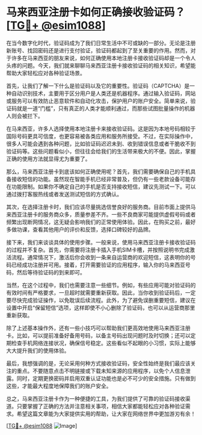 # 马来西亚注册卡如何正确接收验证码？[[TG💪+ @esim1088](https://t.me/s/esim1088)]

在当今数字化时代，验证码成为了我们日常生活中不可或缺的一部分。无论是注册新账号、找回密码还是进行支付验证，验证码都起到了至关重要的作用。然而，对于许多在马来西亚的朋友来说，如何正确使用本地注册卡接收验证码却是一个令人头疼的问题。今天，我们就来聊聊马来西亚注册卡接收验证码的相关知识，希望能帮助大家轻松应对各种验证场景。

首先，让我们了解一下什么是验证码以及它的重要性。验证码（CAPTCHA）是一种自动识别技术，主要用于区分用户是人类还是机器程序。通过输入验证码，网站或服务可以有效防止恶意软件和自动化攻击，保护用户的账户安全。简单来说，验证码就是一道“门槛”，只有真正的人类才能顺利通过，而那些试图批量操作的机器人则会被拦下。

在马来西亚，许多人选择使用本地注册卡来接收验证码。这是因为本地号码相较于国际号码更具可信度，也更容易被各类应用和服务所接受。不过，在实际操作中，很多人可能会遇到各种问题，比如验证码迟迟未到、收到错误信息或者干脆收不到验证码等。这些问题看似小，但往往会给我们的生活带来极大的不便。因此，掌握正确的使用方法就显得尤为重要了。

那么，马来西亚注册卡到底该如何正确使用呢？首先，我们需要确保自己的手机具备接收短信的功能。虽然现在智能手机已经非常普及，但仍有一些老款设备可能存在功能限制。如果你不确定自己的手机是否支持接收短信，建议先测试一下。可以通过拨打客服热线或者发送测试短信的方式确认。

其次，在选择注册卡时，我们应该尽量挑选信誉良好的服务商。目前市面上提供马来西亚注册卡的服务商众多，质量参差不齐。一些不良商家可能提供虚假号码或者频繁出现断网情况，这无疑会影响我们的正常使用体验。因此，在购买之前，最好多做功课，查看其他用户的评价和反馈，选择口碑较好的品牌。

接下来，我们来谈谈具体的使用步骤。一般来说，使用马来西亚注册卡接收验证码的过程并不复杂。首先，你需要将注册卡插入手机SIM卡槽，并按照说明书完成激活流程。通常情况下，激活后你会收到一条来自运营商的欢迎短信，这表明你的号码已经成功注册并可用。接着，打开需要验证的应用程序，输入你的马来西亚号码，然后等待验证码的到来即可。

当然，在这个过程中，我们也需要注意一些细节。例如，有些应用可能对验证码的有效时间有严格要求，一旦超时就需要重新获取。因此，当你收到验证码后，一定要尽快完成验证操作，以免耽误后续流程。此外，为了避免误删重要短信，建议在设置中开启“保留短信”选项，这样即使不小心删除了验证码，也可以从运营商那里重新获取。

除了上述基本操作外，还有一些小技巧可以帮助我们更高效地使用马来西亚注册卡。比如，可以提前准备好备用号码，以备主号码出现问题时及时切换；还可以定期检查手机网络连接状况，确保信号稳定。这些看似不起眼的小习惯，实际上能够大大提升我们的使用体验。

最后，我想强调的是，无论采用何种方式接收验证码，安全性始终是我们最应该关注的重点。不要随意点击不明链接或下载未知来源的应用程序，以免个人信息泄露。同时，定期更换密码并启用双重认证功能也是必不可少的安全措施。只有做到这些，才能最大程度地保障我们的账户安全。

总之，马来西亚注册卡作为一种便捷的工具，为我们提供了可靠的验证码接收渠道。只要掌握了正确的方法并注意相关事项，相信大家都能轻松应对各种验证需求。希望这篇文章能为大家提供实用的帮助，让大家在网络世界中更加游刃有余！

[[TG💪+ @esim1088](https://t.me/s/esim1088) ![Image](https://i.postimg.cc/4NQfJmqS/Snipaste-2025-05-13-00-14-12.png)]
